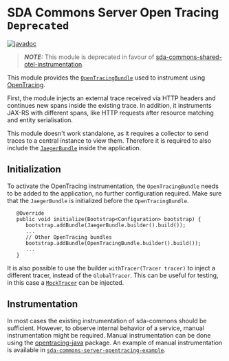 # SDA Commons Server Open Tracing `Deprecated`

[![javadoc](https://javadoc.io/badge2/org.sdase.commons/sda-commons-server-opentracing/javadoc.svg)](https://javadoc.io/doc/org.sdase.commons/sda-commons-server-opentracing)

> **_NOTE:_** This module is deprecated in favour of [sda-commons-shared-otel-instrumentation](../sda-commons-shared-otel-instrumentation).

This module provides the [`OpenTracingBundle`](./src/main/java/org/sdase/commons/server/opentracing/OpenTracingBundle.java) used to instrument using [OpenTracing](https://opentracing.io/).

First, the module injects an external trace received via HTTP headers and continues new spans inside the existing trace.
In addition, it instruments JAX-RS with different spans, like HTTP requests after resource matching and entity serialisation.

This module doesn't work standalone, as it requires a collector to send traces to a central instance to view them.
Therefore it is required to also include the [`JaegerBundle`](../sda-commons-server-jaeger/README.md) inside the application.


## Initialization

To activate the OpenTracing instrumentation, the `OpenTracingBundle` needs to be added to the application, no further configuration required.
Make sure that the `JaegerBundle` is initialized before the `OpenTracingBundle`.

```
   @Override
   public void initialize(Bootstrap<Configuration> bootstrap) {
      bootstrap.addBundle(JaegerBundle.builder().build());
      ...
      // Other OpenTracing bundles
      bootstrap.addBundle(OpenTracingBundle.builder().build());
      ...
   }
```

It is also possible to use the builder `withTracer(Tracer tracer)` to inject a different tracer, instead of the `GlobalTracer`.
This can be useful for testing, in this case a [`MockTracer`](https://github.com/opentracing/opentracing-java/blob/master/opentracing-mock/README.md) can be injected.


## Instrumentation

In most cases the existing instrumentation of sda-commons should be sufficient.
However, to observe internal behavior of a service, manual instrumentation might be required.
Manual instrumentation can be done using the [opentracing-java](https://github.com/opentracing/opentracing-java) package.
An example of manual instrumentation is available in [`sda-commons-server-opentracing-example`](../sda-commons-server-opentracing-example/README.md).
 